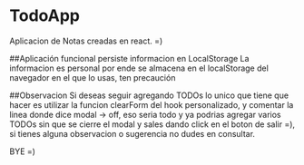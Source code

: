 # TodoApp
Aplicacion de Notas creadas en react. =)

##Aplicación funcional persiste informacion en LocalStorage
La informacion es personal por ende se almacena en el localStorage del navegador en el que lo usas, ten precaución

##Observacion
Si deseas seguir agregando TODOs lo unico que tiene que hacer es utilizar la funcion clearForm del hook personalizado, y comentar
la linea donde dice modal -> off, eso seria todo y ya podrias agregar varios TODOs sin que se cierre el modal y sales dando click
en el boton de salir =), si tienes alguna observacion o sugerencia no dudes en consultar.

BYE =)
